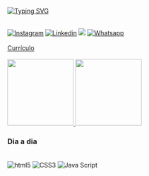 [![Typing SVG](https://readme-typing-svg.herokuapp.com/?color=87CEEB&size=35&inline_block=true&vCenter=true&width=1000&lines=Eai+Gustavo+na+área!+:%29)](https://git.io/typing-svg)

  
<div style="display: inline_block"><br/>
  <a href="https://www.instagram.com/gsfernandes._/" target="_blank"><img alt="Instagram" src="https://img.shields.io/badge/-Instagram-%23E4405F?style=for-the-badge&logo=instagram&logoColor=white" target="_blank"></a>
  <a href="https://www.linkedin.com/in/gustavo-fernandes-715961231/" target="_blank"><img alt="Linkedin" src="https://img.shields.io/badge/LinkedIn-0077B5?style=for-the-badge&logo=linkedin&logoColor=white" target="_blank"></a> 
  <a href="mailto:guborrelly"><img src="https://img.shields.io/badge/Gmail-D14836?style=for-the-badge&logo=gmail&logoColor=white" target="_blank"></a>
  <a href="https://wa.me/11947771128" target="_blank"><img alt="Whatsapp" src="https://img.shields.io/badge/WhatsApp-25D366?style=for-the-badge&logo=whatsapp&logoColor=white" target="_blank"></a>
</div>

</br>

<div style="display: inline_block">
<a href="https://github.com/GustavoFernandesS/GustavoFernandesS/blob/main/Currículo Gustavo.pdf" target="_blank">Currículo</a>
</div>

</br>

<div style="display: inline_block">
  <a href="https://github.com/GustavoFernandesS">
    <img height="150em" src="https://github-readme-stats.vercel.app/api?username=GustavoFernandesS&show_icons=true&theme=dark"/>
    <img height="150em" src="https://github-readme-stats.vercel.app/api/top-langs/?username=GustavoFernandesS&show_icons=true&theme=dark"/>
  </a>
</div>

### Dia a dia

<div style="display: inline_block"><br/>
    <img align="center" alt="html5" src="https://img.shields.io/badge/HTML5-E34F26?style=for-the-badge&logo=html5&logoColor=white">
    <img align="center" alt="CSS3" src="https://img.shields.io/badge/CSS3-1572B6?style=for-the-badge&logo=css3&logoColor=white">
    <img align="center" alt="Java Script" src="https://img.shields.io/badge/JavaScript-F7DF1E?style=for-the-badge&logo=javascript&logoColor=black">
</div>
